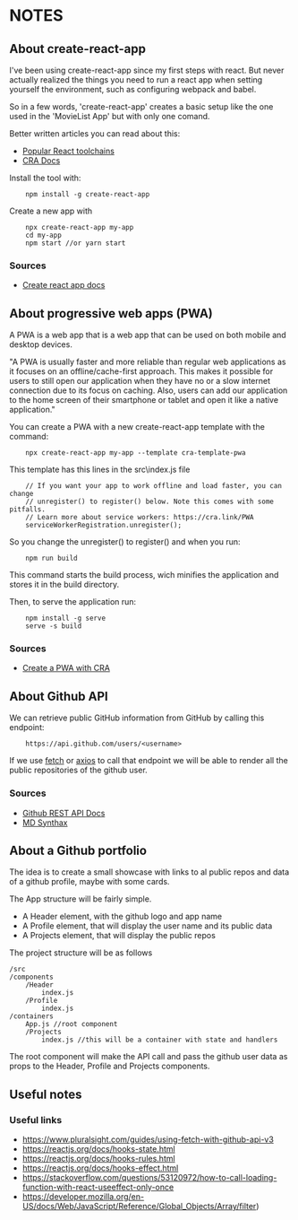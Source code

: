 # NOTES
## About create-react-app

I've been using create-react-app since my first steps with react. But never actually realized the things you need to run a react app when setting yourself the environment, such as configuring webpack and babel.

So in a few words, 'create-react-app' creates a basic setup like the one used in the 'MovieList App' but with only one comand.

Better written articles you can read about this: 
* [Popular React toolchains](https://reactjs.org/docs/create-a-new-react-app.html#create-react-app)
* [CRA Docs](https://create-react-app.dev)

Install the tool with:
	
		npm install -g create-react-app

Create a new app with
	
		npx create-react-app my-app
		cd my-app
		npm start //or yarn start

### Sources

* [Create react app docs](https://create-react-app.dev/docs/getting-started)

## About progressive web apps (PWA)

A PWA is a web app that is a web app that can be used on both mobile and desktop devices.

"A PWA is usually faster and more reliable than regular web applications as it focuses on an offline/cache-first approach. This makes it possible for users to still open our application when they have no or a slow internet connection due to its focus on caching. Also, users can add our application to the home screen of their smartphone or tablet and open it like a native application."

You can create a PWA with a new create-react-app template with the command:
	
		npx create-react-app my-app --template cra-template-pwa

This template has this lines in the src\index.js file
	
		// If you want your app to work offline and load faster, you can change
		// unregister() to register() below. Note this comes with some pitfalls.
		// Learn more about service workers: https://cra.link/PWA
		serviceWorkerRegistration.unregister();

So you change the unregister() to register() and when you run:

		npm run build

This command starts the build process, wich minifies the application and stores it in the build directory.

Then, to serve the application run:
	
		npm install -g serve
		serve -s build

### Sources

* [Create a PWA with CRA](https://create-react-app.dev/docs/making-a-progressive-web-app)

## About Github API

We can retrieve public GitHub information from GitHub by calling this endpoint:

		https://api.github.com/users/<username>

If we use [fetch](https://developer.mozilla.org/en-US/docs/Web/API/Fetch_API/Using_Fetch) or [axios](https://axios-http.com/docs/intro) to call that endpoint we will be able to render all the public repositories of the github user.

### Sources

* [Github REST API Docs](https://docs.github.com/en/rest)
* [MD Synthax](https://guides.github.com/features/mastering-markdown/)

## About a Github portfolio

The idea is to create a small showcase with links to al public repos and data of a github profile, maybe with some cards.

The App structure will be fairly simple.

* A Header element, with the github logo and app name
* A Profile element, that will display the user name and its public data
* A Projects element, that will display the public repos

The project structure will be as follows
	
	/src
	/components
		/Header
			index.js
		/Profile
			index.js
	/containers
		App.js //root component
		/Projects
			index.js //this will be a container with state and handlers

The root component will make the API call and pass the github user data as props to the Header, Profile and Projects components.

## Useful notes


### Useful links
* https://www.pluralsight.com/guides/using-fetch-with-github-api-v3
* https://reactjs.org/docs/hooks-state.html
* https://reactjs.org/docs/hooks-rules.html
* https://reactjs.org/docs/hooks-effect.html
* https://stackoverflow.com/questions/53120972/how-to-call-loading-function-with-react-useeffect-only-once
* https://developer.mozilla.org/en-US/docs/Web/JavaScript/Reference/Global_Objects/Array/filter)